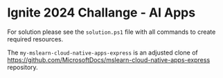 # Ignite 2024 Challange - AI Apps

For solution please see the `solution.ps1` file with all commands to create required resources. 

The `my-mslearn-cloud-native-apps-express` is an adjusted clone of https://github.com/MicrosoftDocs/mslearn-cloud-native-apps-express repository. 